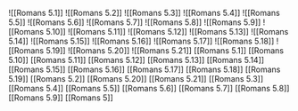 ![[Romans 5.1]]
![[Romans 5.2]]
![[Romans 5.3]]
![[Romans 5.4]]
![[Romans 5.5]]
![[Romans 5.6]]
![[Romans 5.7]]
![[Romans 5.8]]
![[Romans 5.9]]
![[Romans 5.10]]
![[Romans 5.11]]
![[Romans 5.12]]
![[Romans 5.13]]
![[Romans 5.14]]
![[Romans 5.15]]
![[Romans 5.16]]
![[Romans 5.17]]
![[Romans 5.18]]
![[Romans 5.19]]
![[Romans 5.20]]
![[Romans 5.21]]
[[Romans 5.1]]
[[Romans 5.10]]
[[Romans 5.11]]
[[Romans 5.12]]
[[Romans 5.13]]
[[Romans 5.14]]
[[Romans 5.15]]
[[Romans 5.16]]
[[Romans 5.17]]
[[Romans 5.18]]
[[Romans 5.19]]
[[Romans 5.2]]
[[Romans 5.20]]
[[Romans 5.21]]
[[Romans 5.3]]
[[Romans 5.4]]
[[Romans 5.5]]
[[Romans 5.6]]
[[Romans 5.7]]
[[Romans 5.8]]
[[Romans 5.9]]
[[Romans 5]]
